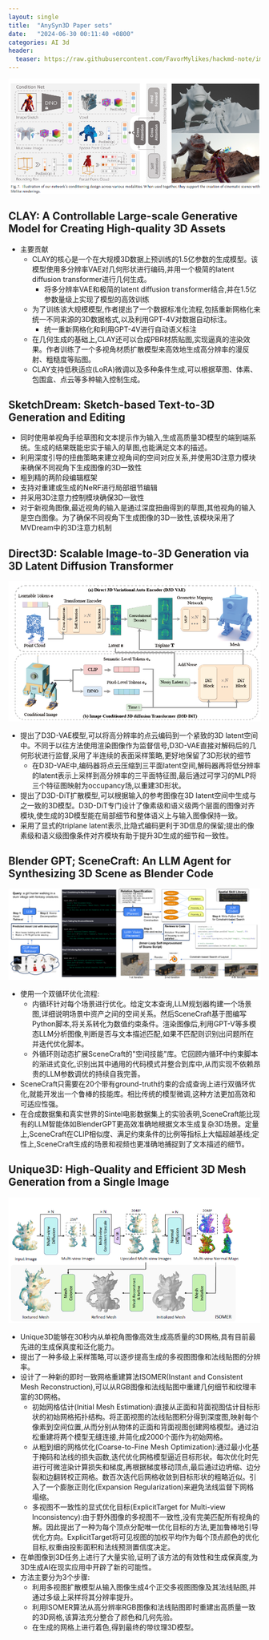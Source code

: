 ```yaml
---
layout: single
title:  "AnySyn3D Paper sets"
date:   "2024-06-30 00:11:40 +0800"
categories: AI 3d
header:
  teaser: https://raw.githubusercontent.com/FavorMylikes/hackmd-note/img/img20240701120650.png
---
```


<img src="https://raw.githubusercontent.com/FavorMylikes/hackmd-note/img/img20240701120650.png" alt="20240701120650"/>

## CLAY: A Controllable Large-scale Generative Model for Creating High-quality 3D Assets

- 主要贡献
  - CLAY的核心是一个在大规模3D数据上预训练的1.5亿参数的生成模型。该模型使用多分辨率VAE对几何形状进行编码,并用一个极简的latent diffusion transformer进行几何生成。
    - 将多分辨率VAE和极简的latent diffusion transformer结合,并在1.5亿参数量级上实现了模型的高效训练
  - 为了训练该大规模模型,作者提出了一个数据标准化流程,包括重新网格化来统一不同来源的3D数据格式,以及利用GPT-4V对数据自动标注。
    - 统一重新网格化和利用GPT-4V进行自动语义标注
  - 在几何生成的基础上,CLAY还可以合成PBR材质贴图,实现逼真的渲染效果。作者训练了一个多视角材质扩散模型来高效地生成高分辨率的漫反射、粗糙度等贴图。
  - CLAY支持低秩适应(LoRA)微调以及多种条件生成,可以根据草图、体素、包围盒、点云等多种输入控制生成。

## SketchDream: Sketch-based Text-to-3D Generation and Editing

- 同时使用单视角手绘草图和文本提示作为输入,生成高质量3D模型的端到端系统。生成的结果既能忠实于输入的草图,也能满足文本的描述。
- 利用深度引导的扭曲策略来建立视角间的空间对应关系,并使用3D注意力模块来确保不同视角下生成图像的3D一致性
- 粗到精的两阶段编辑框架
- 支持对重建或生成的NeRF进行局部细节编辑
- 并采用3D注意力控制模块确保3D一致性
- 对于新视角图像,最近视角的输入是通过深度扭曲得到的草图,其他视角的输入是空白图像。为了确保不同视角下生成图像的3D一致性,该模块采用了MVDream中的3D注意力机制

## Direct3D: Scalable Image-to-3D Generation via 3D Latent Diffusion Transformer

<img src="https://raw.githubusercontent.com/FavorMylikes/hackmd-note/img/img20240701122302.png" alt="20240701122302"/>

- 提出了D3D-VAE模型,可以将高分辨率的点云编码到一个紧致的3D latent空间中。不同于以往方法使用渲染图像作为监督信号,D3D-VAE直接对解码后的几何形状进行监督,采用了半连续的表面采样策略,更好地保留了3D形状的细节
  - 在D3D-VAE中,编码器将点云压缩到三平面latent空间,解码器再将低分辨率的latent表示上采样到高分辨率的三平面特征图,最后通过可学习的MLP将三个特征图映射为occupancy场,以重建3D形状。
- 提出了D3D-DiT扩散模型,可以根据输入的参考图像在3D latent空间中生成与之一致的3D模型。D3D-DiT专门设计了像素级和语义级两个层面的图像对齐模块,使生成的3D模型能在局部细节和整体语义上与输入图像保持一致。
- 采用了显式的triplane latent表示,比隐式编码更利于3D信息的保留;提出的像素级和语义级图像条件对齐模块有助于提升3D生成的细节和一致性。

## Blender GPT; SceneCraft: An LLM Agent for Synthesizing 3D Scene as Blender Code

<img src="https://raw.githubusercontent.com/FavorMylikes/hackmd-note/img/img20240701122625.png" alt="20240701122625"/>

- 使用一个双循环优化流程:
  - 内循环针对每个场景进行优化。给定文本查询,LLM规划器构建一个场景图,详细说明场景中资产之间的空间关系。然后SceneCraft基于图编写Python脚本,将关系转化为数值约束条件。渲染图像后,利用GPT-V等多模态LLM分析图像,判断是否与文本描述匹配,如果不匹配则识别出问题所在并迭代优化脚本。
  - 外循环则动态扩展SceneCraft的"空间技能"库。它回顾内循环中约束脚本的渐进式变化,识别出其中通用的代码模式并整合到库中,从而实现不依赖昂贵的LLM参数调优的持续自我完善。
- SceneCraft只需要在20个带有ground-truth约束的合成查询上进行双循环优化,就能开发出一个鲁棒的技能库。相比传统的模型微调,这种方法更加高效和可适应性强。
- 在合成数据集和真实世界的Sintel电影数据集上的实验表明,SceneCraft能比现有的LLM智能体如BlenderGPT更高效准确地根据文本生成复杂3D场景。定量上,SceneCraft在CLIP相似度、满足约束条件的比例等指标上大幅超越基线;定性上,SceneCraft生成的场景和视频也更准确地捕捉到了文本描述的细节。

## Unique3D: High-Quality and Efficient 3D Mesh Generation from a Single Image

<img src="https://raw.githubusercontent.com/FavorMylikes/hackmd-note/img/img20240701123125.png" alt="20240701123125"/>

- Unique3D能够在30秒内从单视角图像高效生成高质量的3D网格,具有目前最先进的生成保真度和泛化能力。
- 提出了一种多级上采样策略,可以逐步提高生成的多视图图像和法线贴图的分辨率。
- 设计了一种新的即时一致网格重建算法ISOMER(Instant and Consistent Mesh Reconstruction),可以从RGB图像和法线贴图中重建几何细节和纹理丰富的3D网格。
  - 初始网格估计(Initial Mesh Estimation):直接从正面和背面视图估计目标形状的初始网格拓扑结构。将正面视图的法线贴图积分得到深度图,映射每个像素到空间位置,从而分别从物体的正面和背面视图创建网格模型。通过泊松重建将两个模型无缝连接,并简化成2000个面作为初始网格。
  - 从粗到细的网格优化(Coarse-to-Fine Mesh Optimization):通过最小化基于掩码和法线的损失函数,迭代优化网格模型逼近目标形状。每次优化时先进行可微渲染计算损失和梯度,再根据梯度移动顶点,最后通过边坍缩、边分裂和边翻转校正网格。数百次迭代后网格收敛到目标形状的粗略近似。引入了一个膨胀正则化(Expansion Regularization)来避免法线监督下网格塌缩。
  - 多视图不一致性的显式优化目标(ExplicitTarget for Multi-view Inconsistency):由于野外图像的多视图不一致性,没有完美匹配所有视角的解。因此提出了一种为每个顶点分配唯一优化目标的方法,更加鲁棒地引导优化方向。ExplicitTarget将可见视图的加权平均作为每个顶点颜色的优化目标,权重由投影面积和法线预测置信度决定。
- 在单图像到3D任务上进行了大量实验,证明了该方法的有效性和生成保真度,为3D生成AI在现实应用中开辟了新的可能性。
- 方法主要分为3个步骤:
  - 利用多视图扩散模型从输入图像生成4个正交多视图图像及其法线贴图,并通过多级上采样将其分辨率提升。
  - 利用ISOMER算法从高分辨率RGB图像和法线贴图即时重建出高质量一致的3D网格,该算法充分整合了颜色和几何先验。
  - 在生成的网格上进行着色,得到最终的带纹理3D模型。